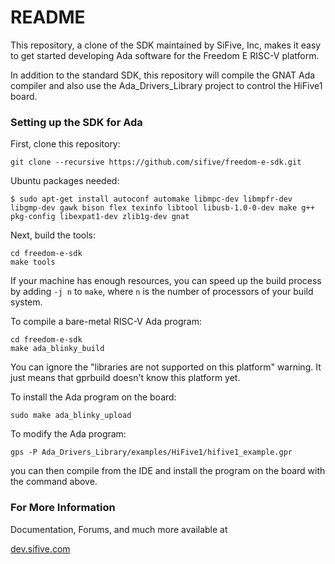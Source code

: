 # README #

This repository, a clone of the SDK maintained by SiFive, Inc, makes it easy to
get started developing Ada software for the Freedom E RISC-V platform.

In addition to the standard SDK, this repository will compile the GNAT Ada
compiler and also use the Ada_Drivers_Library project to control the HiFive1
board.


### Setting up the SDK for Ada ###

First, clone this repository:

```
git clone --recursive https://github.com/sifive/freedom-e-sdk.git
```

Ubuntu packages needed:

	$ sudo apt-get install autoconf automake libmpc-dev libmpfr-dev libgmp-dev gawk bison flex texinfo libtool libusb-1.0-0-dev make g++ pkg-config libexpat1-dev zlib1g-dev gnat

Next, build the tools:

```
cd freedom-e-sdk
make tools
```

If your machine has enough resources, you can speed up the build process by adding `-j n` to `make`, where `n` is the number of processors of your build system.

To compile a bare-metal RISC-V Ada program:

```
cd freedom-e-sdk
make ada_blinky_build
```

You can ignore the "libraries are not supported on this platform" warning. It
just means that gprbuild doesn't know this platform yet.


To install the Ada program on the board:

```
sudo make ada_blinky_upload
```

To modify the Ada program:

```
gps -P Ada_Drivers_Library/examples/HiFive1/hifive1_example.gpr
```

you can then compile from the IDE and install the program on the board with the
command above.

### For More Information ###

Documentation, Forums, and much more available at

[dev.sifive.com](https://dev.sifive.com)
